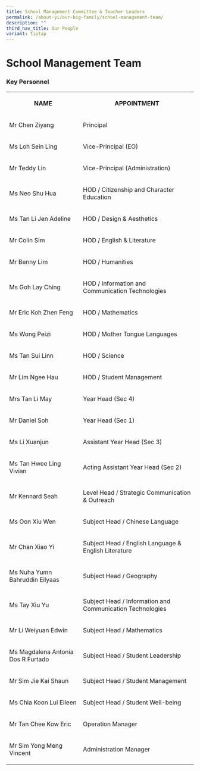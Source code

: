 ```yaml
---
title: School Management Committee & Teacher Leaders
permalink: /about-yi/our-big-family/school-management-team/
description: ""
third_nav_title: Our People
variant: tiptap
---
```

<h1><strong>School Management Team</strong></h1>
<h3>Key Personnel</h3>
<table style="minWidth: 50px">
<colgroup>
<col>
<col>
</colgroup>
<tbody>
<tr>
<th rowspan="1" colspan="1">
<p>NAME
<br>
</p>
</th>
<th rowspan="1" colspan="1">
<p>APPOINTMENT
<br>
</p>
</th>
</tr>
<tr>
<td rowspan="1" colspan="1">
<p>Mr Chen Ziyang</p>
</td>
<td rowspan="1" colspan="1">
<p>Principal</p>
</td>
</tr>
<tr>
<td rowspan="1" colspan="1">
<p>Ms Loh Sein Ling</p>
</td>
<td rowspan="1" colspan="1">
<p>Vice-Principal (EO)</p>
</td>
</tr>
<tr>
<td rowspan="1" colspan="1">
<p>Mr Teddy Lin</p>
</td>
<td rowspan="1" colspan="1">
<p>Vice-Principal (Administration)</p>
</td>
</tr>
<tr>
<td rowspan="1" colspan="1">
<p>Ms Neo Shu Hua</p>
</td>
<td rowspan="1" colspan="1">
<p>HOD / Citizenship and Character Education</p>
</td>
</tr>
<tr>
<td rowspan="1" colspan="1">
<p>Ms Tan Li Jen Adeline</p>
</td>
<td rowspan="1" colspan="1">
<p>HOD / Design &amp; Aesthetics</p>
</td>
</tr>
<tr>
<td rowspan="1" colspan="1">
<p>Mr Colin Sim</p>
</td>
<td rowspan="1" colspan="1">
<p>HOD / English &amp; Literature</p>
</td>
</tr>
<tr>
<td rowspan="1" colspan="1">
<p>Mr Benny Lim</p>
</td>
<td rowspan="1" colspan="1">
<p>HOD / Humanities</p>
</td>
</tr>
<tr>
<td rowspan="1" colspan="1">
<p>Ms Goh Lay Ching
<br>
</p>
</td>
<td rowspan="1" colspan="1">
<p>HOD / Information and Communication Technologies</p>
</td>
</tr>
<tr>
<td rowspan="1" colspan="1">
<p>Mr Eric Koh Zhen Feng</p>
</td>
<td rowspan="1" colspan="1">
<p>HOD / Mathematics</p>
</td>
</tr>
<tr>
<td rowspan="1" colspan="1">
<p>Ms Wong Peizi</p>
</td>
<td rowspan="1" colspan="1">
<p>HOD / Mother Tongue Languages</p>
</td>
</tr>
<tr>
<td rowspan="1" colspan="1">
<p>Ms Tan Sui Linn</p>
</td>
<td rowspan="1" colspan="1">
<p>HOD / Science</p>
</td>
</tr>
<tr>
<td rowspan="1" colspan="1">
<p>Mr Lim Ngee Hau</p>
</td>
<td rowspan="1" colspan="1">
<p>HOD / Student Management</p>
</td>
</tr>
<tr>
<td rowspan="1" colspan="1">
<p>Mrs Tan Li May</p>
</td>
<td rowspan="1" colspan="1">
<p>Year Head (Sec 4)</p>
</td>
</tr>
<tr>
<td rowspan="1" colspan="1">
<p>Mr Daniel Soh</p>
</td>
<td rowspan="1" colspan="1">
<p>Year Head (Sec 1)</p>
</td>
</tr>
<tr>
<td rowspan="1" colspan="1">
<p>Ms Li Xuanjun</p>
</td>
<td rowspan="1" colspan="1">
<p>Assistant Year Head (Sec 3)</p>
</td>
</tr>
<tr>
<td rowspan="1" colspan="1">
<p>Ms Tan Hwee Ling Vivian</p>
</td>
<td rowspan="1" colspan="1">
<p>Acting Assistant Year Head (Sec 2)</p>
</td>
</tr>
<tr>
<td rowspan="1" colspan="1">
<p>Mr Kennard Seah
<br>
</p>
</td>
<td rowspan="1" colspan="1">
<p>Level Head / Strategic Communication &amp; Outreach
<br>
</p>
</td>
</tr>
<tr>
<td rowspan="1" colspan="1">
<p>Ms Oon Xiu Wen</p>
</td>
<td rowspan="1" colspan="1">
<p>Subject Head / Chinese Language</p>
</td>
</tr>
<tr>
<td rowspan="1" colspan="1">
<p>Mr Chan Xiao Yi</p>
</td>
<td rowspan="1" colspan="1">
<p>Subject Head / English Language &amp; English Literature</p>
</td>
</tr>
<tr>
<td rowspan="1" colspan="1">
<p>Ms Nuha Yumn Bahruddin Eilyaas</p>
</td>
<td rowspan="1" colspan="1">
<p>Subject Head / Geography</p>
</td>
</tr>
<tr>
<td rowspan="1" colspan="1">
<p>Ms Tay Xiu Yu</p>
</td>
<td rowspan="1" colspan="1">
<p>Subject Head / Information and Communication Technologies</p>
</td>
</tr>
<tr>
<td rowspan="1" colspan="1">
<p>Mr Li Weiyuan Edwin</p>
</td>
<td rowspan="1" colspan="1">
<p>Subject Head / Mathematics</p>
</td>
</tr>
<tr>
<td rowspan="1" colspan="1">
<p>Ms Magdalena Antonia Dos R Furtado</p>
</td>
<td rowspan="1" colspan="1">
<p>Subject Head / Student Leadership</p>
</td>
</tr>
<tr>
<td rowspan="1" colspan="1">
<p>Mr Sim Jie Kai Shaun</p>
</td>
<td rowspan="1" colspan="1">
<p>Subject Head / Student Management</p>
</td>
</tr>
<tr>
<td rowspan="1" colspan="1">
<p>Ms Chia Koon Lui Eileen
<br>
</p>
</td>
<td rowspan="1" colspan="1">
<p>Subject Head / Student Well-being</p>
</td>
</tr>
<tr>
<td rowspan="1" colspan="1">
<p>Mr Tan Chee Kow Eric
<br>
</p>
</td>
<td rowspan="1" colspan="1">
<p>Operation Manager</p>
</td>
</tr>
<tr>
<td rowspan="1" colspan="1">
<p>Mr Sim Yong Meng Vincent
<br>
</p>
</td>
<td rowspan="1" colspan="1">
<p>Administration Manager</p>
</td>
</tr>
</tbody>
</table>
<p></p>